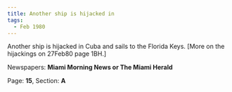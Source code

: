 ```yaml
---  
title: Another ship is hijacked in  
tags:  
  - Feb 1980  
---  
```

  
Another ship is hijacked in Cuba and sails to the Florida Keys. [More on the hijackings on 27Feb80 page 1BH.]  
  
Newspapers: **Miami Morning News or The Miami Herald**  
  
Page: **15**, Section: **A** 
